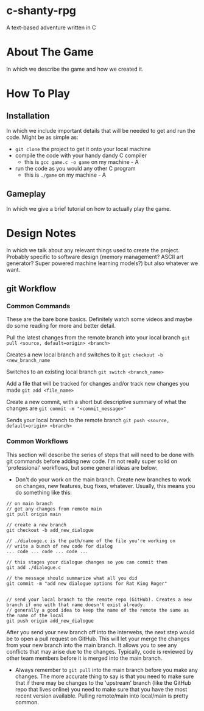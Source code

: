 # c-shanty-rpg

A text-based adventure written in C

# About The Game

In which we describe the game and how we created it.

# How To Play

## Installation

In which we include important details that will be needed to get and run the code.
Might be as simple as:

- `git clone` the project to get it onto your local machine
- compile the code with your handy dandy C compiler
  - this is `gcc game.c -o game` on my machine - A
- run the code as you would any other C program
  - this is `./game` on my machine - A

## Gameplay

In which we give a brief tutorial on how to actually play the game.

# Design Notes

In which we talk about any relevant things used to create the project. Probably specific to software design (memory management? ASCII art generator? Super powered machine learning models?) but also whatever we want.

## git Workflow

### Common Commands

These are the bare bone basics. Definitely watch some videos and maybe do some reading for more and better detail.

Pull the latest changes from the remote branch into your local branch
`git pull <source, default=origin> <branch>`

Creates a new local branch and switches to it
`git checkout -b <new_branch_name`

Switches to an existing local branch
`git switch <branch_name>`

Add a file that will be tracked for changes and/or track new changes you made
`git add <file_name>`

Create a new commit, with a short but descriptive summary of what the changes are
`git commit -m "<commit_message>"`

Sends your local branch to the remote branch
`git push <source, default=origin> <branch>`

### Common Workflows

This section will describe the series of steps that will need to be done with git commands before adding new code. I'm not really super solid on 'professional' workflows, but some general ideas are below:

- Don't do your work on the main branch. Create new branches to work on changes, new features, bug fixes, whatever. Usually, this means you do something like this:

```
// on main branch
// get any changes from remote main
git pull origin main

// create a new branch
git checkout -b add_new_dialogue

// ./dialouge.c is the path/name of the file you're working on
// write a bunch of new code for dialog
... code ... code ... code ...

// this stages your dialogue changes so you can commit them
git add ./dialogue.c

// the message should summarize what all you did
git commit -m "add new dialogue options for Rat King Roger"


// send your local branch to the remote repo (GitHub). Creates a new branch if one with that name doesn't exist already.
// generally a good idea to keep the name of the remote the same as the name of the local
git push origin add_new_dialogue
```

After you send your new branch off into the interwebs, the next step would be to open a pull request on GitHub. This will let your merge the changes from your new branch into the main branch. It allows you to see any conflicts that may arise due to the changes. Typically, code is reviewed by other team members before it is merged into the main branch.

- Always remember to `git pull` into the main branch before you make any changes. The more accurate thing to say is that you need to make sure that if there may be changes to the 'upstream' branch (like the GitHub repo that lives online) you need to make sure that you have the most recent version available. Pulling remote/main into local/main is pretty common.
